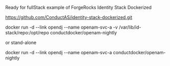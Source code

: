 Ready for fullStack example of ForgeRocks Identity Stack Dockerized

https://github.com/ConductAS/identity-stack-dockerized.git

docker run -d --link opendj --name openam-svc-a -v /var/lib/id-stack/repo:/opt/repo conductdocker/openam-nightly

or stand-alone

docker run -d --link opendj --name openam-svc-a conductdocker/openam-nightly

